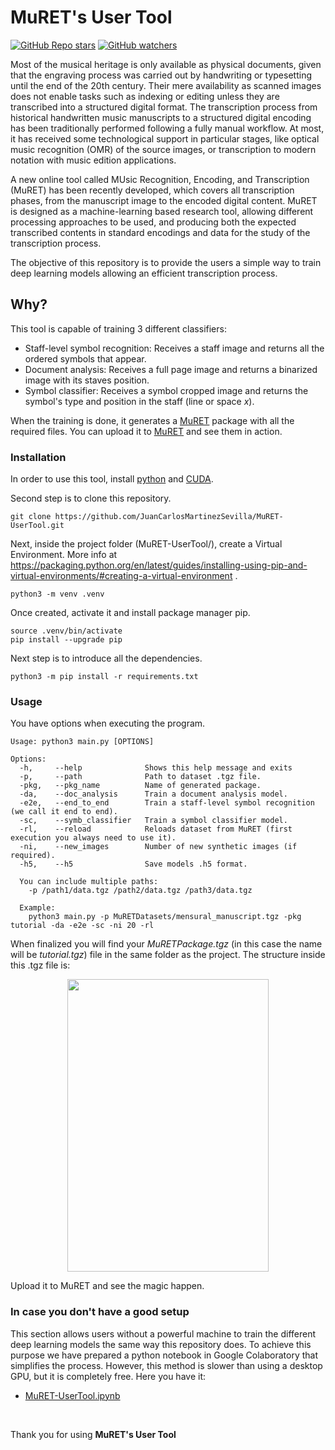 # MuRET's User Tool
[![GitHub Repo stars](https://img.shields.io/github/stars/JuanCarlosMartinezSevilla/MuRET-UserTool)](https://github.com/JuanCarlosMartinezSevilla/MuRET-UserTool/stargazers)
[![GitHub watchers](https://img.shields.io/github/watchers/JuanCarlosMartinezSevilla/MuRET-UserTool)](https://github.com/JuanCarlosMartinezSevilla/MuRET-UserTool/watchers) 


Most of the musical heritage is only available as physical documents, given that the engraving process was carried out by handwriting or typesetting until the end of the 20th century. Their mere availability as scanned images does not enable tasks such as indexing or editing unless they are transcribed into a structured digital format. The transcription process from historical handwritten music manuscripts to a structured digital encoding has been traditionally performed following a fully manual workflow. At most, it has received some technological support in particular stages, like optical music recognition (OMR) of the source images, or transcription to modern notation with music edition applications.

A new online tool called MUsic Recognition, Encoding, and Transcription (MuRET) has been recently developed, which covers all transcription phases, from the manuscript image to the encoded digital content. MuRET is designed as a machine-learning based research tool, allowing different processing approaches to be used, and producing both the expected transcribed contents in standard encodings and data for the study of the transcription process.

The objective of this repository is to provide the users a simple way to train deep learning models allowing an efficient transcription process.

## Why?
This tool is capable of training 3 different classifiers:
- Staff-level symbol recognition: Receives a staff image and returns all the ordered symbols that appear.
- Document analysis: Receives a full page image and returns a binarized image with its staves position.
- Symbol classifier: Receives a symbol cropped image and returns the symbol's type and position in the staff (line or space *x*).


When the training is done, it generates a [MuRET](https://muret.dlsi.ua.es/muret/#/about) package with all the required files. You can upload it to [MuRET](https://muret.dlsi.ua.es/muret/#/about) and see them in action.


### Installation

In order to use this tool, install [python](https://www.python.org/downloads/) and [CUDA](https://developer.nvidia.com/cuda-downloads). 

Second step is to clone this repository.
```shell
git clone https://github.com/JuanCarlosMartinezSevilla/MuRET-UserTool.git
```

Next, inside the project folder (MuRET-UserTool/), create a Virtual Environment. 
More info at https://packaging.python.org/en/latest/guides/installing-using-pip-and-virtual-environments/#creating-a-virtual-environment .

```shell
python3 -m venv .venv
```
Once created, activate it and install package manager pip.

```shell
source .venv/bin/activate
pip install --upgrade pip
```
Next step is to introduce all the dependencies.
```shell
python3 -m pip install -r requirements.txt
```
### Usage
You have options when executing the program.
```shell
Usage: python3 main.py [OPTIONS]

Options:
  -h,     --help              Shows this help message and exits
  -p,     --path              Path to dataset .tgz file.
  -pkg,   --pkg_name          Name of generated package.
  -da,    --doc_analysis      Train a document analysis model.
  -e2e,   --end_to_end        Train a staff-level symbol recognition (we call it end to end).
  -sc,    --symb_classifier   Train a symbol classifier model.
  -rl,    --reload            Reloads dataset from MuRET (first execution you always need to use it).
  -ni,    --new_images        Number of new synthetic images (if required).
  -h5,    --h5                Save models .h5 format.
  
  You can include multiple paths:
    -p /path1/data.tgz /path2/data.tgz /path3/data.tgz
  
  Example:
    python3 main.py -p MuRETDatasets/mensural_manuscript.tgz -pkg tutorial -da -e2e -sc -ni 20 -rl
```
When finalized you will find your *MuRETPackage.tgz* (in this case the name will be *tutorial.tgz*) file in the same folder as the project. 
The structure inside this .tgz file is:

<p align="center">
  <img src="https://user-images.githubusercontent.com/97530443/167580141-2de57f01-72b6-42f9-84f6-e0ff309f529a.png" width="322" height="468">
</p>



Upload it to MuRET and see the magic happen.

### In case you don't have a good setup
This section allows users without a powerful machine to train the different deep learning models the same way this repository does. To achieve this purpose we have prepared a python notebook in Google Colaboratory that simplifies the process. However, this method is slower than using a desktop GPU, but it is completely free. Here you have it:

- [MuRET-UserTool.ipynb](https://colab.research.google.com/drive/1Fu5zTnb57h20ymINXAc-UsdFc__YD-YR?usp=sharing)
<br>
  
Thank you for using **MuRET's User Tool**
